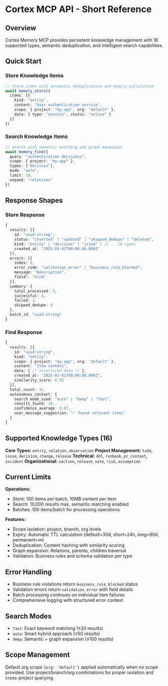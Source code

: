 # Cortex MCP API - Short Reference

## Overview
Cortex Memory MCP provides persistent knowledge management with 16 supported types, semantic deduplication, and intelligent search capabilities.

## Quick Start

### Store Knowledge Items
```typescript
// Store items with automatic deduplication and expiry calculation
await memory_store({
  items: [{
    kind: "entity",
    content: "User authentication service",
    scope: { project: "my-app", org: "default" },
    data: { type: "service", status: "active" }
  }]
})
```

### Search Knowledge Items
```typescript
// Search with semantic matching and graph expansion
await memory_find({
  query: "authentication decisions",
  scope: { project: "my-app" },
  types: ["decision"],
  mode: "auto",
  limit: 10,
  expand: "relations"
})
```

## Response Shapes

### Store Response
```typescript
{
  results: [{
    id: "uuid-string",
    status: "inserted" | "updated" | "skipped_dedupe" | "deleted",
    kind: "entity" | "decision" | "issue" | // ...16 types
    created_at: "2025-01-01T00:00:00.000Z"
  }],
  errors: [{
    index: 0,
    error_code: "validation_error" | "business_rule_blocked",
    message: "Description",
    field?: "kind"
  }],
  summary: {
    total_processed: 5,
    successful: 4,
    failed: 1,
    skipped_dedupe: 0
  },
  batch_id: "uuid-string"
}
```

### Find Response
```typescript
{
  results: [{
    id: "uuid-string",
    kind: "entity",
    scope: { project: "my-app", org: "default" },
    content: "Item content",
    data: { /* structured data */ },
    created_at: "2025-01-01T00:00:00.000Z",
    similarity_score: 0.95
  }],
  total_count: 42,
  autonomous_context: {
    search_mode_used: "auto" | "deep" | "fast",
    results_found: 10,
    confidence_average: 0.87,
    user_message_suggestion: "✅ Found relevant items"
  }
}
```

## Supported Knowledge Types (16)

**Core Types:** `entity`, `relation`, `observation`
**Project Management:** `todo`, `issue`, `decision`, `change`, `release`
**Technical:** `ddl`, `runbook`, `pr_context`, `incident`
**Organizational:** `section`, `release_note`, `risk`, `assumption`

## Current Limits

**Operations:**
- Store: 100 items per batch, 10MB content per item
- Search: 10,000 results max, semantic matching enabled
- Batches: 100 items/batch for processing operations

**Features:**
- Scope isolation: project, branch, org levels
- Expiry: Automatic TTL calculation (default=30d, short=24h, long=90d, permanent=∞)
- Deduplication: Content hashing with similarity scoring
- Graph expansion: Relations, parents, children traversal
- Validation: Business rules and schema validation per type

## Error Handling
- Business rule violations return `business_rule_blocked` status
- Validation errors return `validation_error` with field details
- Batch processing continues on individual item failures
- Comprehensive logging with structured error context

## Search Modes
- `fast`: Exact keyword matching (≤20 results)
- `auto`: Smart hybrid approach (≤50 results)
- `deep`: Semantic + graph expansion (≤100 results)

## Scope Management
Default org scope `{org: 'default'}` applied automatically when no scope provided.
Use project/branch/org combinations for proper isolation and cross-project querying.